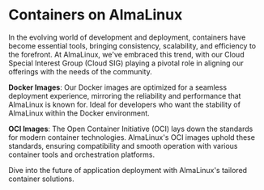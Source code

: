# Containers on AlmaLinux

In the evolving world of development and deployment, containers have become essential tools, bringing consistency, scalability, and efficiency to the forefront. At AlmaLinux, we've embraced this trend, with our Cloud Special Interest Group (Cloud SIG) playing a pivotal role in aligning our offerings with the needs of the community.

**Docker Images**: Our Docker images are optimized for a seamless deployment experience, mirroring the reliability and performance that AlmaLinux is known for. Ideal for developers who want the stability of AlmaLinux within the Docker environment.

**OCI Images**: The Open Container Initiative (OCI) lays down the standards for modern container technologies. AlmaLinux's OCI images uphold these standards, ensuring compatibility and smooth operation with various container tools and orchestration platforms.

Dive into the future of application deployment with AlmaLinux's tailored container solutions.



